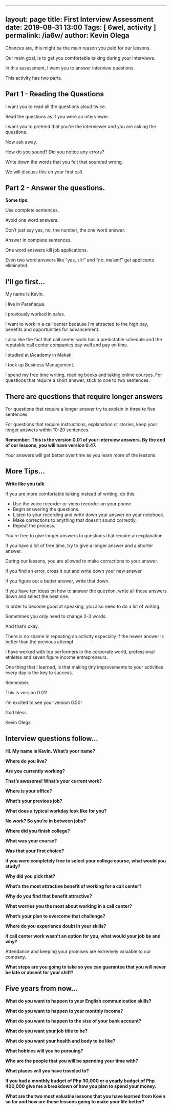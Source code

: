   --- 
layout: page 
title: First Interview Assessment
date: 2019-08-31 13:00
Tags: [ 6wel, activity ]
permalink: /ia6w/ 
author: Kevin Olega 
--- 
Chances are, this might be the main reason you paid for our lessons.

Our main goal, is to get you comfortable talking during your interviews.

In this assessment, I want you to answer interview questions.

This activity has two parts.

## Part 1 - Reading the Questions

I want you to read all the questions aloud twice.

Read the questions as if you were an interviewer.

I want you to pretend that you’re the interviewer and you are asking the questions.

Now ask away.

How do you sound? Did you notice any errors?

Write down the words that you felt that sounded wrong.

We will discuss this on your first call.

## Part 2 - Answer the questions. 

**Some tips:**

Use complete sentences.

Avoid one word answers.

Don’t just say yes, no, the number, the one word answer.

Answer in complete sentences.

One word answers kill job applications.

Even two word answers like “yes, sir!” and “no, ma’am!” get applicants eliminated.

## I'll go first...

My name is Kevin.

I live in Parañaque.

I previously worked in sales.

I want to work in a call center because I’m attracted to the high pay, benefits and opportunities for advancement.

I also like the fact that call center work has a predictable schedule and the reputable call center companies pay well and pay on time.

I studied at iAcademy in Makati.

I took up Business Management.

I spend my free time writing, reading books and taking online courses.
For questions that require a short answer, stick to one to two sentences.

## There are questions that require longer answers

For questions that require a longer answer try to explain in three to five sentences.

For questions that require instructions, explanation or stories, keep your longer answers within 10-20 sentences.

**Remember: This is the version 0.01 of your interview answers. By the end of our lessons, you will have version 0.47.**

Your answers will get better over time as you learn more of the lessons.

## More Tips...

**Write like you talk**.

If you are more comfortable talking instead of writing, do this:

- Use the voice recorder or video recorder on your phone
- Begin answering the questions. 
- Listen to your recording and write down your answer on your notebook. 
- Make corrections to anything that doesn’t sound correctly.
- Repeat the process.

You’re free to give longer answers to questions that require an explanation.

If you have a lot of free time, try to give a longer answer and a shorter answer.

During our lessons, you are allowed to make corrections to your answer.

If you find an error, cross it out and write down your new answer.

If you figure out a better answer, write that down.

If you have ten ideas on how to answer the question, write all those answers down and select the best one.

In order to become good at speaking, you also need to do a lot of writing.

Sometimes you only need to change 2-3 words.

And that’s okay.

There is no shame in repeating an activity especially if the newer answer is better than the previous attempt.

I have worked with top performers in the corporate world, professional athletes and seven figure income entrepreneurs.

One thing that I learned, is that making tiny improvements to your activities every day is the key to success.

Remember.

This is version 0.01!

I’m excited to see your version 0.50!

God bless.

Kevin Olega

## Interview questions follow...


**Hi. My name is Kevin. What’s your name?**

**Where do you live?**

**Are you currently working?**

**That’s awesome! What’s your current work?**

**Where is your office?**

**What’s your previous job?**

**What does a typical workday look like for you?**

**No work? So you’re in between jobs?**

**Where did you finish college?**

**What was your course?**

**Was that your first choice?**

**If you were completely free to select your college course, what would you study?**

**Why did you pick that?**

**What’s the most attractive benefit of working for a call center?**

**Why do you find that benefit attractive?**

**What worries you the most about working in a call center?**

**What’s your plan to overcome that challenge?**

**Where do you experience doubt in your skills?**

**If call center work wasn’t an option for you, what would your job be and why?**

Attendance and keeping your promises are extremely valuable to our company.

**What steps are you going to take so you can guarantee that you will never be late or absent for your shift?**

## Five years from now…

**What do you want to happen to your English communication skills?**

**What do you want to happen to your monthly income?** 

**What do you want to happen to the size of your bank account?**

**What do you want your job title to be?**

**What do you want your health and body to be like?**

**What hobbies will you be pursuing?**

**Who are the people that you will be spending your time with?**

**What places will you have traveled to?**

**If you had a monthly budget of Php 30,000 or a yearly budget of Php 400,000 give me a breakdown of how you plan to spend your money.**

**What are the two most valuable lessons that you have learned from Kevin so far and how are these lessons going to make your life better?**